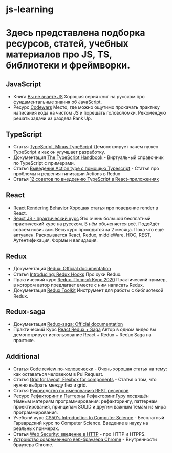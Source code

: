 # js-learning
# Здесь представлена подборка ресурсов, статей, учебных материалов про JS, TS, библиотеки и фреймворки.

## JavaScript

 * Книга [Вы не знаете JS](https://github.com/azat-io/you-dont-know-js-ru) Хорошая серия книг на русском про фундаментальные знания об JavaScript. 
 * Ресурс [Codewars](https://www.codewars.com/) Место, где можно ощутимо прокачать практику написания кода на чистом JS и порешать головоломки. Рекомендую решать задачи из раздела Rank Up.

## TypeScript
* Статья [TypeScript, Minus TypeScript](https://css-tricks.com/typescript-minus-typescript/) Демонстрирует зачем нужен TypeScript и как он улучшает разработку. 
* Документация [The TypeScript Handbook](https://www.typescriptlang.org/docs/handbook/intro.html) - Виртуальный справочник по TypeScript с примерами.
* Статья [Выведение Action type с помощью Typescript](https://habr.com/ru/company/alfa/blog/452620/) - Статья про проблемы и решения типизации Actions в Redux
* Статья [12 советов по внедрению TypeScript в React-приложениях](https://habr.com/ru/company/tinkoff/blog/505488/) 

## React

* [React Rendering Behavior](https://blog.isquaredsoftware.com/2020/05/blogged-answers-a-mostly-complete-guide-to-react-rendering-behavior/) Хорошая статья про поведение render в React. 
* [React JS - практический курс](https://www.youtube.com/playlist?list=PLcvhF2Wqh7DNVy1OCUpG3i5lyxyBWhGZ8) Это очень большой бесплатный практический курс на русском. В нём объясняется всё. Подойдёт совсем новичкам. Весь курс проходится за 2 месяца. Пока что ещё актуален. Раскрывается React, Redux, middleWare, HOC, REST, Аутентификация, Формы и валидация. 
## Redux

* Документация [Redux: Official documentation](https://redux.js.org/) 
* Статья [Introducing: Redux Hooks](https://itnext.io/introducing-redux-hooks-1bf9c568ecc2) Про хуки Redux.
* Практический курс [Redux. Полный Курс 2020](https://www.youtube.com/watch?v=YdYyYMFPa44) Практический пример, в котором автор предлагает вместе с ним написать Redux.
* Документация [Redux Toolkit](https://redux-toolkit.js.org/) Инструмент для работы с библиотекой Redux.
## Redux-saga

* Документация [Redux-saga: Official documentation](https://redux-saga.js.org/)
* Практический Курс [React Redux + Saga](https://www.youtube.com/watch?v=G3GGXIhggGs) Автор в одном видео вы демонстрирует использование React + Redux + Redux Saga на практике. 

## Additional

* Статья [Code review по-человечески](https://m.habr.com/ru/post/340550/) - Очень хорошая статья на тему: как оставаться человеком в PullRequest. 
* Статья [Grid for layout, Flexbox for components](https://ishadeed.com/article/grid-layout-flexbox-components/) - Статья о том, что нужно выбрать между flex и grid.
* Статья [Руководство по именованию REST ресурсов](https://si-dev.com/ru/blog/rest-api-naming-guide)
* Ресурс [Рефакторинг и Паттерны](https://refactoring.guru/ru) Рефакторинг.Гуру посвящён тёмным материям программирования: рефакторингу, паттернам проектирования, принципам SOLID и другим важным темам из мира программирования.
* Учебынй курс [CS50's Introduction to Computer Science](https://courses.edx.org/courses/course-v1:HarvardX+CS50+X/course/) - Бесплатный Гарвардский курс по Computer Science. Введение в науку на реальных примерах.
* Статья [Web Security: введение в HTTP](https://habr.com/ru/company/edison/blog/433288/) - про HTTP и HTPPS. 
* [Устройство современного веб-браузера Chrome](https://habr.com/ru/post/526696/) - Внутренности браузера Chrome. 
